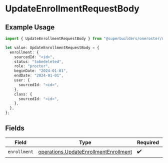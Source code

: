 # UpdateEnrollmentRequestBody

## Example Usage

```typescript
import { UpdateEnrollmentRequestBody } from "@superbuilders/oneroster/models/operations";

let value: UpdateEnrollmentRequestBody = {
  enrollment: {
    sourcedId: "<id>",
    status: "tobedeleted",
    role: "proctor",
    beginDate: "2024-01-01",
    endDate: "2024-01-01",
    user: {
      sourcedId: "<id>",
    },
    class: {
      sourcedId: "<id>",
    },
  },
};
```

## Fields

| Field                                                                                          | Type                                                                                           | Required                                                                                       | Description                                                                                    |
| ---------------------------------------------------------------------------------------------- | ---------------------------------------------------------------------------------------------- | ---------------------------------------------------------------------------------------------- | ---------------------------------------------------------------------------------------------- |
| `enrollment`                                                                                   | [operations.UpdateEnrollmentEnrollment](../../models/operations/updateenrollmentenrollment.md) | :heavy_check_mark:                                                                             | N/A                                                                                            |